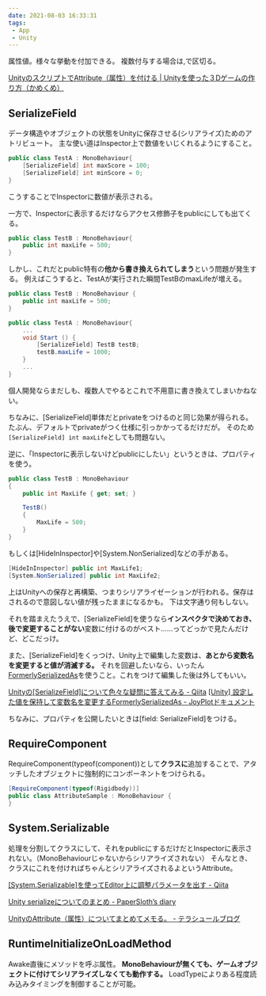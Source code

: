 ```yaml
---
date: 2021-08-03 16:33:31
tags: 
 - App
 - Unity
---
```


属性値。様々な挙動を付加できる。
複数付与する場合は,で区切る。

[UnityのスクリプトでAttribute（属性）を付ける \| Unityを使った３Dゲームの作り方（かめくめ）](https://gametukurikata.com/customize/inspector/attribute)

## SerializeField
データ構造やオブジェクトの状態をUnityに保存させる(シリアライズ)ためのアトリビュート。
主な使い道はInspector上で数値をいじくれるようにすること。
```csharp
public class TestA : MonoBehaviour{
	[SerializeField] int maxScore = 100;
	[SerializeField] int minScore = 0;
}
```
こうすることでInspectorに数値が表示される。

一方で、Inspectorに表示するだけならアクセス修飾子をpublicにしても出てくる。
```csharp
public class TestB : MonoBehaviour{
	public int maxLife = 500;
}
```

しかし、これだとpublic特有の**他から書き換えられてしまう**という問題が発生する。
例えばこうすると、TestAが実行された瞬間TestBのmaxLifeが増える。
```csharp
public class TestB : MonoBehaviour {
	public int maxLife = 500;
}

public class TestA : MonoBehaviour{
	...
	void Start () {
		[SerializeField] TestB testB;
		testB.maxLife = 1000;
	}
	...
}
```
個人開発ならまだしも、複数人でやるとこれで不用意に書き換えてしまいかねない。

ちなみに、\[SerializeField\]単体だとprivateをつけるのと同じ効果が得られる。たぶん、デフォルトでprivateがつく仕様に引っかかってるだけだが。
そのため`[SerializeField] int maxLife`としても問題ない。

逆に、「Inspectorに表示しないけどpublicにしたい」というときは、プロパティを使う。
```csharp
public class TestB : MonoBehaviour
{
    public int MaxLife { get; set; }

    TestB()
    {
        MaxLife = 500;
    }
}
```
もしくは\[HideInInspector\]や\[System.NonSerialized\]などの手がある。
```csharp
[HideInInspector] public int MaxLife1;
[System.NonSerialized] public int MaxLife2;
```
上はUnityへの保存と再構築、つまりシリアライゼーションが行われる。保存はされるので意図しない値が残ったままになるかも。
下は文字通り何もしない。

それを踏まえたうえで、\[SerializeField\]を使うなら**インスペクタで決めておき、後で変更することがない**変数に付けるのがベスト……ってどっかで見たんだけど、どこだっけ。

また、\[SerializeField\]をくっつけ、Unity上で編集した変数は、**あとから変数名を変更すると値が消滅する。**
それを回避したいなら、いったん [FormerlySerializedAs](https://docs.unity3d.com/ScriptReference/Serialization.FormerlySerializedAsAttribute.html)を使うこと。これをつけて編集した後は外してもいい。

[Unityの\[SerializeField\]について色々な疑問に答えてみる - Qiita](https://qiita.com/makopo/items/8ef280b00f1cc18aec91)
[\[Unity\] 設定した値を保持して変数名を変更するFormerlySerializedAs - JoyPlotドキュメント](https://joyplot.com/documents/unity-formerlyserializedas/)

ちなみに、プロパティを公開したいときは\[field: SerializeField\]をつける。

## RequireComponent
RequireComponent(typeof(component))として**クラスに**追加することで、アタッチしたオブジェクトに強制的にコンポーネントをつけられる。
```csharp
[RequireComponent(typeof(Rigidbody))]
public class AttributeSample : MonoBehaviour {
}
```

## System.Serializable
処理を分割してクラスにして、それをpublicにするだけだとInspectorに表示されない。（MonoBehaviourじゃないからシリアライズされない）
そんなとき、クラスにこれを付ければちゃんとシリアライズされるよというAttribute。

[\[System.Serializable\]を使ってEditor上に調整パラメータを出す - Qiita](https://qiita.com/waken/items/30e087480626e3d8229d)

[Unity serializeについてのまとめ - PaperSloth’s diary](https://papersloth.hatenablog.com/entry/2020/05/25/135813#class-struct%E3%82%92Inspector%E3%81%AB%E5%85%AC%E9%96%8B%E3%81%99%E3%82%8B%E6%96%B9%E6%B3%95)

[UnityのAttribute（属性）についてまとめてメモる。 - テラシュールブログ](UnityのAttribute（属性）についてまとめてメモる。%20-%20テラシュールブログ.md)


## RuntimeInitializeOnLoadMethod
Awake直後にメソッドを呼ぶ属性。
**MonoBehaviourが無くても、ゲームオブジェクトに付けてシリアライズしなくても動作する。**
LoadTypeによりある程度読み込みタイミングを制御することが可能。